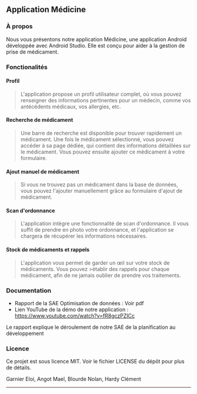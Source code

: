 ## Application Médicine

### À propos

Nous vous présentons notre application Médicine, une application Android développée avec Android Studio. Elle est conçu pour aider à la gestion de prise de médicament.

### Fonctionalités

#### Profil
>L'application propose un profil utilisateur complet, où vous pouvez renseigner des informations pertinentes pour un médecin, comme vos antécédents médicaux, vos allergies, etc.

#### Recherche de médicament
>Une barre de recherche est disponible pour trouver rapidement un médicament. Une fois le médicament sélectionné, vous pouvez accéder à sa page dédiée, qui contient des informations détaillées sur le médicament. Vous pouvez ensuite ajouter ce médicament à votre formulaire.

#### Ajout manuel de médicament
>Si vous ne trouvez pas un médicament dans la base de données, vous pouvez l'ajouter manuellement grâce au formulaire d'ajout de médicament.

#### Scan d'ordonnance
>L'application intègre une fonctionnalité de scan d'ordonnance. Il vous suffit de prendre en photo votre ordonnance, et l'application se chargera de récupérer les informations nécessaires.

#### Stock de médicaments et rappels
>L'application vous permet de garder un œil sur votre stock de médicaments. Vous pouvez >établir des rappels pour chaque médicament, afin de ne jamais oublier de prendre vos traitements.

### Documentation
- Rapport de la SAE Optimisation de données : Voir pdf
- Lien YouTube de la démo de notre application : https://www.youtube.com/watch?v=fR8gczPZICc

Le rapport explique le déroulement de notre SAE de la planification au développement

### Licence
Ce projet est sous licence MIT. Voir le fichier LICENSE du dépôt pour plus de détails.

Garnier Eloi, Angot Mael, Blourde Nolan, Hardy Clément

---
